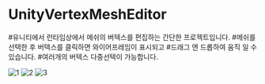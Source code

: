 # UnityVertexMeshEditor

#유니티에서 런타임상에서 메쉬의 버텍스를 편집하는 간단한 프로젝트입니다.
#메쉬를 선택한 후 버텍스를 클릭하면 와이어프레임이 표시되고
#드래그 앤 드롭하여 움직 일 수 있습니다.
#여러개의 버텍스 다중선택이 가능합니다.

 
![1](https://github.com/user-attachments/assets/f9abf393-5d00-4fdb-9e52-6aec958d77fc)
![2](https://github.com/user-attachments/assets/0c62a73a-7dfa-4a05-8539-4b3cba175998)
![3](https://github.com/user-attachments/assets/5ae819c7-4318-4b20-a7da-0c9d17b40cae)
